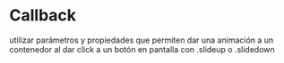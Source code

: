 # Callback
utilizar parámetros y propiedades que permiten dar una animación a un contenedor al dar click a un botón en pantalla con .slideup o .slidedown

